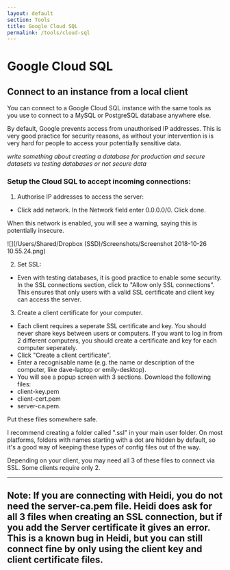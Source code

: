 ```yaml
---
layout: default
section: Tools
title: Google Cloud SQL
permalink: /tools/cloud-sql
---
```


# Google Cloud SQL

## Connect to an instance from a local client

You can connect to a Google Cloud SQL instance with the same tools as you use to connect to a MySQL or PostgreSQL database anywhere else.

By default, Google prevents access from unauthorised IP addresses. This is very good practice for security reasons, as without your intervention is is very hard for people to access your potentially sensitive data.

_write something about creating a database for production and secure datasets vs testing databases or not secure data_

### Setup the Cloud SQL to accept incoming connections:

1. Authorise IP addresses to access the server:

- Click add network. In the Network field enter 0.0.0.0/0. Click done.

When this network is enabled, you will see a warning, saying this is potentially insecure.

![](/Users/Shared/Dropbox (SSD)/Screenshots/Screenshot 2018-10-26 10.55.24.png)

2. Set SSL:

- Even with testing databases, it is good practice to enable some security. In the SSL connections section, click to "Allow only SSL connections". This ensures that only users with a valid SSL certificate and client key can access the server.

3. Create a client certificate for your computer.

- Each client requires a seperate SSL certificate and key. You should never share keys between users or computers. If you want to log in from 2 different computers, you should create a certificate and key for each computer seperately.
- Click "Create a client certificate".
- Enter a recognisable name (e.g. the name or description of the computer, like dave-laptop or emily-desktop).
- You will see a popup screen with 3 sections. Download the following files:
- client-key.pem
- client-cert.pem
- server-ca.pem.

Put these files somewhere safe.

I recommend creating a folder called ".ssl" in your main user folder. On most platforms, folders with names starting with a dot are hidden by default, so it's a good way of keeping these types of config files out of the way.

Depending on your client, you may need all 3 of these files to connect via SSL. Some clients require only 2.

---

## **Note**: If you are connecting with Heidi, you do not need the server-ca.pem file. Heidi does ask for all 3 files when creating an SSL connection, but if you add the Server certificate it gives an error. This is a known bug in Heidi, but you can still connect fine by only using the client key and client certificate files.
